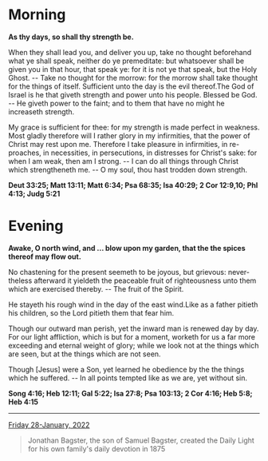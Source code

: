 # Morning

**As thy days, so shall thy strength be.**
 
When they shall lead you, and deliver you up, take no thought beforehand what ye shall speak, neither do ye premeditate: but whatsoever shall be given you in that hour, that speak ye: for it is not ye that speak, but the Holy Ghost. -- Take no thought for the morrow: for the morrow shall take thought for the things of itself. Sufficient unto the day is the evil thereof.The God of Israel is he that giveth strength and power unto his people. Blessed be God. -- He giveth power to the faint; and to them that have no might he increaseth strength.
 
My grace is sufficient for thee: for my strength is made perfect in weakness. Most gladly therefore will I rather glory in my infirmities, that the power of Christ may rest upon me. Therefore I take pleasure in infirmities, in re-proaches, in necessities, in persecutions, in distresses for Christ's sake: for when I am weak, then am I strong. -- I can do all things through Christ which strengtheneth me. -- O my soul, thou hast trodden down strength.  

**Deut 33:25; Matt 13:11; Matt 6:34; Psa 68:35; Isa 40:29; 2 Cor 12:9,10; Phl 4:13; Judg 5:21**

# Evening

**Awake, O north wind, and ... blow upon my garden, that the the spices thereof may flow out.**
 
No chastening for the present seemeth to be joyous, but grievous: never-theless afterward it yieldeth the peaceable fruit of righteousness unto them which are exercised thereby. -- The fruit of the Spirit.
 
He stayeth his rough wind in the day of the east wind.Like as a father pitieth his children, so the Lord pitieth them that fear him.
 
Though our outward man perish, yet the inward man is renewed day by day. For our light affliction, which is but for a moment, worketh for us a far more exceeding and eternal weight of glory; while we look not at the things which are seen, but at the things which are not seen.
 
Though [Jesus] were a Son, yet learned he obedience by the the things which he suffered. -- In all points tempted like as we are, yet without sin.  

**Song 4:16; Heb 12:11; Gal 5:22; Isa 27:8; Psa 103:13; 2 Cor 4:16; Heb 5:8; Heb 4:15**

---

[Friday 28-January, 2022](https://t.me/s/daily_light)

> Jonathan Bagster, the son of Samuel Bagster, created the Daily Light for his own family's daily devotion in 1875

